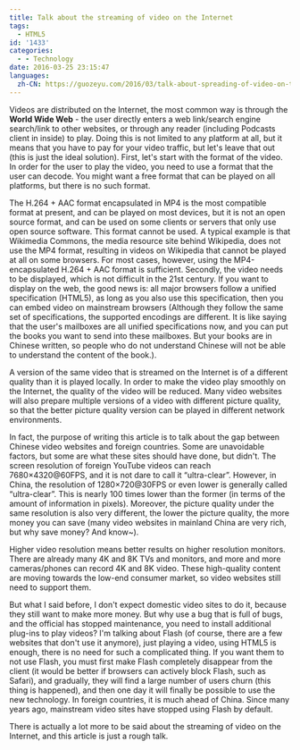 ```yaml
---
title: Talk about the streaming of video on the Internet
tags:
  - HTML5
id: '1433'
categories:
  - - Technology
date: 2016-03-25 23:15:47
languages:
  zh-CN: https://guozeyu.com/2016/03/talk-about-spreading-of-video-on-the-internet/
---
```


Videos are distributed on the Internet, the most common way is through the **World Wide Web** - the user directly enters a web link/search engine search/link to other websites, or through any reader (including Podcasts client in inside) to play. Doing this is not limited to any platform at all, but it means that you have to pay for your video traffic, but let's leave that out (this is just the ideal solution). First, let's start with the format of the video. In order for the user to play the video, you need to use a format that the user can decode. You might want a free format that can be played on all platforms, but there is no such format.
<!-- more -->

The H.264 + AAC format encapsulated in MP4 is the most compatible format at present, and can be played on most devices, but it is not an open source format, and can be used on some clients or servers that only use open source software. This format cannot be used. A typical example is that Wikimedia Commons, the media resource site behind Wikipedia, does not use the MP4 format, resulting in videos on Wikipedia that cannot be played at all on some browsers. For most cases, however, using the MP4-encapsulated H.264 + AAC format is sufficient. Secondly, the video needs to be displayed, which is not difficult in the 21st century. If you want to display on the web, the good news is: all major browsers follow a unified specification (HTML5), as long as you also use this specification, then you can embed video on mainstream browsers (Although they follow the same set of specifications, the supported encodings are different. It is like saying that the user's mailboxes are all unified specifications now, and you can put the books you want to send into these mailboxes. But your books are in Chinese written, so people who do not understand Chinese will not be able to understand the content of the book.).

A version of the same video that is streamed on the Internet is of a different quality than it is played locally. In order to make the video play smoothly on the Internet, the quality of the video will be reduced. Many video websites will also prepare multiple versions of a video with different picture quality, so that the better picture quality version can be played in different network environments.

In fact, the purpose of writing this article is to talk about the gap between Chinese video websites and foreign countries. Some are unavoidable factors, but some are what these sites should have done, but didn't. The screen resolution of foreign YouTube videos can reach 7680×4320@60FPS, and it is not dare to call it “ultra-clear”. However, in China, the resolution of 1280×720@30FPS or even lower is generally called “ultra-clear”. This is nearly 100 times lower than the former (in terms of the amount of information in pixels). Moreover, the picture quality under the same resolution is also very different, the lower the picture quality, the more money you can save (many video websites in mainland China are very rich, but why save money? And know~).

Higher video resolution means better results on higher resolution monitors. There are already many 4K and 8K TVs and monitors, and more and more cameras/phones can record 4K and 8K video. These high-quality content are moving towards the low-end consumer market, so video websites still need to support them.

But what I said before, I don't expect domestic video sites to do it, because they still want to make more money. But why use a bug that is full of bugs, and the official has stopped maintenance, you need to install additional plug-ins to play videos? I'm talking about Flash (of course, there are a few websites that don't use it anymore), just playing a video, using HTML5 is enough, there is no need for such a complicated thing. If you want them to not use Flash, you must first make Flash completely disappear from the client (it would be better if browsers can actively block Flash, such as Safari), and gradually, they will find a large number of users churn (this thing is happened), and then one day it will finally be possible to use the new technology. In foreign countries, it is much ahead of China. Since many years ago, mainstream video sites have stopped using Flash by default.

There is actually a lot more to be said about the streaming of video on the Internet, and this article is just a rough talk.
